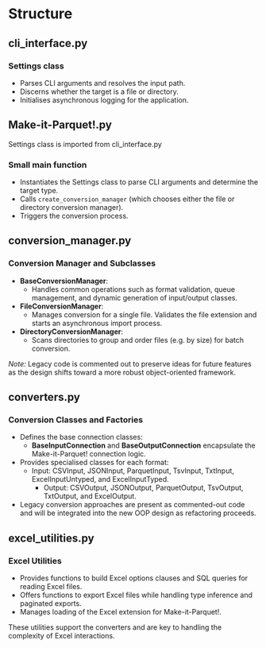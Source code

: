 # Structure

## cli_interface.py

### Settings class

- Parses CLI arguments and resolves the input path.
- Discerns whether the target is a file or directory.
- Initialises asynchronous logging for the application.

## Make-it-Parquet!.py

Settings class is imported from cli_interface.py

### Small main function

- Instantiates the Settings class to parse CLI arguments and determine the
target type.
- Calls `create_conversion_manager` (which chooses either the file or directory
conversion manager).
- Triggers the conversion process.

## conversion_manager.py

### Conversion Manager and Subclasses

- **BaseConversionManager**:
  - Handles common operations such as format validation, queue management, and
  dynamic generation of input/output classes.
- **FileConversionManager**:
  - Manages conversion for a single file. Validates the file extension and
  starts an asynchronous import process.
- **DirectoryConversionManager**:
  - Scans directories to group and order files (e.g. by size) for batch
  conversion.

*Note:* Legacy code is commented out to preserve ideas for future features as
the design shifts toward a more robust object-oriented framework.

## converters.py

### Conversion Classes and Factories

- Defines the base connection classes:
  - **BaseInputConnection** and **BaseOutputConnection** encapsulate the
  Make-it-Parquet! connection logic.
- Provides specialised classes for each format:
  - Input: CSVInput, JSONInput, ParquetInput, TsvInput, TxtInput,
  ExcelInputUntyped, and ExcelInputTyped.
    - Output: CSVOutput, JSONOutput, ParquetOutput, TsvOutput, TxtOutput, and
    ExcelOutput.
- Legacy conversion approaches are present as commented-out code and will be
integrated into the new OOP design as refactoring proceeds.

## excel_utilities.py

### Excel Utilities

- Provides functions to build Excel options clauses and SQL queries for reading
Excel files.
- Offers functions to export Excel files while handling type inference and
paginated exports.
- Manages loading of the Excel extension for Make-it-Parquet!.

These utilities support the converters and are key to handling the complexity
of Excel interactions.
